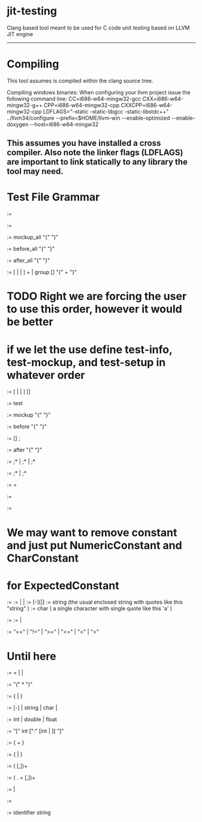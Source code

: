 jit-testing
===========

Clang based tool meant to be used for C code unit testing based on LLVM JIT engine

----------
Compiling
==========
This tool assumes is compiled within the clang source tree.

Compiling windows binaries:
When configuring your llvm project issue the following command line:
CC=i686-w64-mingw32-gcc CXX=i686-w64-mingw32-g++ CPP=i686-w64-mingw32-cpp CXXCPP=i686-w64-mingw32-cpp LDFLAGS="-static -static-libgcc -static-libstdc++" ../llvm34/configure --prefix=$HOME/llvm-win --enable-optimized --enable-doxygen --host=i686-w64-mingw32

This assumes you have installed a cross compiler. Also note the linker flags
(LDFLAGS) are important to link statically to any library the tool may need.
---------
Test File Grammar
========

<test-expr> := <test-file>

<test-file> :=  <test-group>

<global-mockup> := mockup_all "{" <mockup-fixture> "}"

<global-setup> := before_all "{" <test-fixture> "}"

<global-teardown> := after_all "{" <test-fixture> "}"

<test-group> := [<global-mockup> | <global-setup> | <global-teardown> ] <test-definition>+ | group [<identifier>] "{" <test-group>+ "}"

# TODO Right we are forcing the user to use this order, however it would be better
# if we let the use define test-info, test-mockup, and test-setup in whatever order
<test-definition> := [<test-info> | <test-mockup> | <test-setup>] <test-function> [<test-teardown>]

<test-info> := test <identifier>

<test-mockup> := mockup "{" <mockup-fixture> "}"

<test-setup> :=  before "{"  <test-fixture> "}"

<test-function> := <function-call> [<expected-result>] ;


<test-teardown> := after "{" <test-fixture> "}"

<test-fixture> := <function-call>;* | <var-assignment>;* | <expected-expression>;*

<mockup-fixture> := <mockup-function>;* | <mockup-variable>;*

<mockup-function> :=  <function-call> = <argument>

<mockup-variable> := <var-assignment>

<expected-result> :=  <comparison-operator> <expected-constant> 

# We may want to remove constant and just put NumericConstant and CharConstant
# for ExpectedConstant
<expected-constant> := <constant>
<constant> := <numeric-constant> | <string-constant>| <char-constant>
<numeric-constant> := [-][<integer>|<float>] 
<string-constant> := string (the usual enclosed string with quotes like this "string" )
<char-constant> := char ( a single character with single quote like this 'a' )

<expected-expression> := <operand> <comparison-operator> <operand>
<operand> := <constant> | <identifier>

<comparison-operator> := "==" | "!=" | ">=" | "<=" | "<" | ">"

# Until here
<var-assignment> := <identifier> = <argument> | <struct-initializer> | <buffer-alloc>

<function-call> := <function-name>"(" <function-argument>* ")"

<function-argument> := {<argument> | <buffer-alloc>}

<argument> := [-]<number> | string |  char | <array-initializer>

<number> := int | double |  float

<buffer-alloc> := "[" int [":" [int | <struct-initializer> ]] "]"

<array-initializer> := { <number>+ }

<struct-initializer> := { <initializer-list> | <designated-initializer> }

<intializer-list> := (<initializer-value> [,])+

<designated-initializer> := ( .<identifier> = <initializer-value> [,])+

<initializer-value> := <argument> | <struct-initializer> 

<function-name> := <identifier>

<identifier> := identifier string
